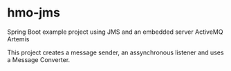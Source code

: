 # hmo-jms
Spring Boot example project using JMS and an embedded server ActiveMQ Artemis

This project creates a message sender, an assynchronous listener and uses a Message Converter.
